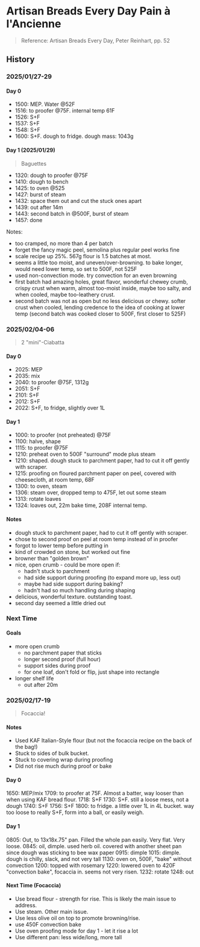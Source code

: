 # Artisan Breads Every Day Pain à l'Ancienne

> Reference: Artisan Breads Every Day, Peter Reinhart, pp. 52

## History

### 2025/01/27-29

#### Day 0

- 1500: MEP. Water @52F
- 1516: to proofer @75F. internal temp 61F
- 1526: S+F
- 1537: S+F
- 1548: S+F
- 1600: S+F. dough to fridge. dough mass: 1043g

#### Day 1 (2025/01/29)

> Baguettes

- 1320: dough to proofer @75F
- 1410: dough to bench
- 1425: to oven @525
- 1427: burst of steam
- 1432: space them out and cut the stuck ones apart
- 1439: out after 14m
- 1443: second batch in @500F, burst of steam
- 1457: done


Notes:
- too cramped, no more than 4 per batch
- forget the fancy magic peel, semolina plus regular peel works fine
- scale recipe up 25%. 567g flour is 1.5 batches at most.
- seems a little too moist, and uneven/over-browning. to bake longer, would need lower temp, so set to 500F, not 525F
- used non-convection mode. try convection for an even browning
- first batch had amazing holes, great flavor, wonderful chewey crumb, crispy crust when warm, almost too-moist inside, maybe too salty, and when cooled, maybe too-leathery crust.
- second batch was not as open but no less delicious or chewy. softer crust when cooled, lending credence to the idea of cooking at lower temp (second batch was cooked closer to 500F, first closer to 525F)


### 2025/02/04-06

> 2 "mini"-Ciabatta 

#### Day 0

- 2025: MEP
- 2035: mix
- 2040: to proofer @75F, 1312g
- 2051: S+F
- 2101: S+F
- 2012: S+F
- 2022: S+F, to fridge, slightly over 1L

#### Day 1

- 1000: to proofer (not preheated) @75F
- 1100: halve, shape
- 1115: to proofer @75F
- 1210: preheat oven to 500F "surround" mode plus steam
- 1210: shaped. dough stuck to parchment paper, had to cut it off gently with scraper. 
- 1215: proofing on floured parchment paper on peel, covered with cheesecloth, at room temp, 68F
- 1300: to oven, steam
- 1306: steam over, dropped temp to 475F, let out some steam
- 1313: rotate loaves
- 1324: loaves out, 22m bake time, 208F internal temp. 

#### Notes

- dough stuck to parchment paper, had to cut it off gently with scraper. 
- chose to second proof on peel at room temp instead of in proofer
- forgot to lower temp before putting in
- kind of crowded on stone, but worked out fine
- browner than "golden brown"
- nice, open crumb - could be more open if:
    - hadn't stuck to parchment
    - had side support during proofing (to expand more up, less out)
    - maybe had side support during baking?
    - hadn't had so much handling during shaping
- delicious, wonderful texture. outstanding toast. 
- second day seemed a little dried out



### Next Time

#### Goals

- more open crumb
    - no parchment paper that sticks
    - longer second proof (full hour)
    - support sides during proof
    - for one loaf, don't fold or flip, just shape into rectangle
- longer shelf life
    - out after 20m

### 2025/02/17-19

> Focaccia!

#### Notes

- Used KAF Italian-Style flour (but not the focaccia recipe on the back of the bag!)
- Stuck to sides of bulk bucket.
- Stuck to covering wrap during proofing
- Did not rise much during proof or bake


#### Day 0

1650: MEP/mix
1709: to proofer at 75F. Almost a batter, way looser than when using KAF bread flour.
1718: S+F
1730: S+F. still a loose mess, not a dough
1740: S+F
1756: S+F
1800: to fridge. a little over 1L in 4L bucket. way too loose to really S+F, form into a ball, or easily weigh.

#### Day 1

0805: Out, to 13x18x.75" pan. Filled the whole pan easily. Very flat. Very loose.
0845: oil, dimple. used herb oil. covered with another sheet pan since dough was sticking to bee wax paper
0915: dimple
1015: dimple. dough is chilly, slack, and not very tall
1130: oven on, 500F, "bake" without convection
1200: topped with rosemary
1220: lowered oven to 420F "convection bake", focaccia in. seems not very risen.
1232: rotate
1248: out

#### Next Time (Focaccia)

- Use bread flour - strength for rise. This is likely the main issue to address.
- Use steam. Other main issue.
- Use less olive oil on top to promote browning/rise.
- use 450F convection bake
- Use oven proofing mode for day 1 - let it rise a lot
- Use different pan: less wide/long, more tall
